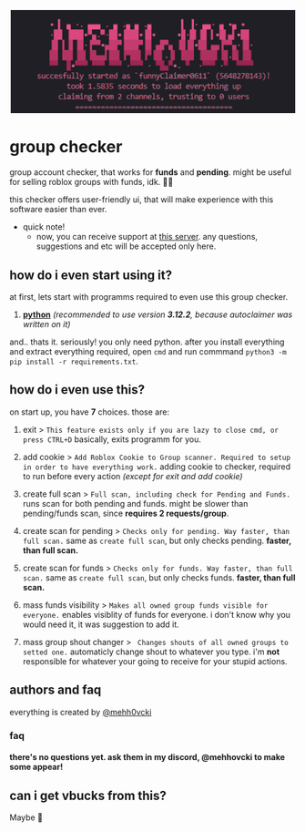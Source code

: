 <p align="center">
    <img width="500" src="https://raw.githubusercontent.com/mehh0vcki/group-autoclaimer/main/images/title.png" alt="mehhovcki group autoclaimer">
</p>

# group checker
group account checker, that works for **funds** and **pending**. might be useful for selling roblox groups with funds, idk. 🤷‍♂️

this checker offers user-friendly ui, that will make experience with this software easier than ever.

* quick note!
    * now, you can receive support at [this server](https://discord.gg/rFfJAtN22s). any questions, suggestions and etc will be accepted only here.

## how do i even start using it?
at first, lets start with programms required to even use this group checker.

1. [**python**](https://python.org/downloads/) *(recommended to use version **3.12.2**, because autoclaimer was written on it)*

and.. thats it. seriously! you only need python. after you install everything and extract everything required, open `cmd` and run commmand `python3 -m pip install -r requirements.txt`.


## how do i even use this?
on start up, you have **7** choices. those are:
1. exit > `This feature exists only if you are lazy to close cmd, or press CTRL+D`
basically, exits programm for you.

2. add cookie > `Add Roblox Cookie to Group scanner. Required to setup in order to have everything work.`
adding cookie to checker, required to run before every action *(except for exit and add cookie)*

3. create full scan > `Full scan, including check for Pending and Funds.`
runs scan for both pending and funds. might be slower than pending/funds scan, since **requires 2 requests/group**.

4. create scan for pending > `Checks only for pending. Way faster, than full scan.`
same as `create full scan`, but only checks pending. **faster, than full scan.**

4. create scan for funds > `Checks only for funds. Way faster, than full scan.`
same as `create full scan`, but only checks funds. **faster, than full scan.**

5. mass funds visibility > `Makes all owned group funds visible for everyone.`
enables visiblity of funds for everyone. i don't know why you would need it, it was suggestion to add it.

6. mass group shout changer > ` Changes shouts of all owned groups to setted one.`
automaticly change shout to whatever you type. i'm __not__ responsible for whatever your going to receive for your stupid actions.


## authors and faq
everything is created by [@mehh0vcki](https://github.com/mehh0vcki)

### faq
#### there's no questions yet. ask them in my discord, @mehhovcki to make some appear!

## can i get vbucks from this?
Maybe 🥺
